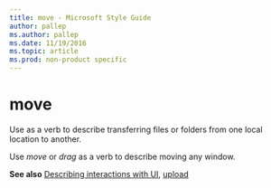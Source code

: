 ```yaml
---
title: move - Microsoft Style Guide
author: pallep
ms.author: pallep
ms.date: 11/19/2016
ms.topic: article
ms.prod: non-product specific
---
```


# move

Use as a verb to describe transferring files or folders from one local location to another. 

Use *move* or *drag* as a verb to describe moving any window. 

**See also** [Describing interactions with UI](/style-guide/procedures-instructions/describing-interactions-with-ui), [](/style-guide/a-z-word-list-term-collections/u/upload)[upload](/style-guide/a-z-word-list-term-collections/u/upload)
